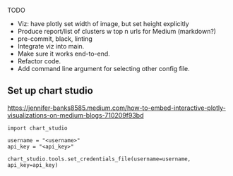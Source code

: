 TODO

* Viz: have plotly set width of image, but set height explicitly
* Produce report/list of clusters w top n urls for Medium (markdown?)
* pre-commit, black, linting
* Integrate viz into main.
* Make sure it works end-to-end.
* Refactor code.
* Add command line argument for selecting other config file.

## Set up chart studio

https://jennifer-banks8585.medium.com/how-to-embed-interactive-plotly-visualizations-on-medium-blogs-710209f93bd


```
import chart_studio

username = "<username>"
api_key = "<api_key>"

chart_studio.tools.set_credentials_file(username=username, api_key=api_key)
```